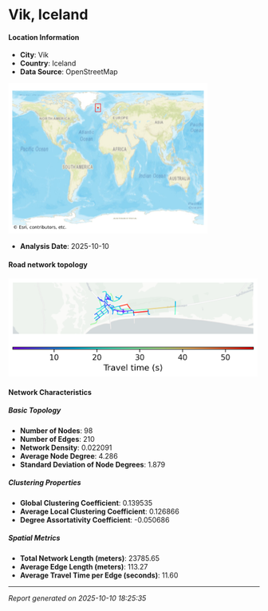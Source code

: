 # Vik, Iceland

#### Location Information

- **City**: Vik
- **Country**: Iceland
- **Data Source**: OpenStreetMap
<img src="Vik_location.png" alt="Vik Location Map" width="400" />

- **Analysis Date**: 2025-10-10

#### Road network topology

<img src="Vik_network_map.png" alt="Vik Road Network Map" width="500"/>

#### Network Characteristics

##### Basic Topology

- **Number of Nodes**: 98
- **Number of Edges**: 210
- **Network Density**: 0.022091
- **Average Node Degree**: 4.286
- **Standard Deviation of Node Degrees**: 1.879

##### Clustering Properties

- **Global Clustering Coefficient**: 0.139535
- **Average Local Clustering Coefficient**: 0.126866
- **Degree Assortativity Coefficient**: -0.050686

##### Spatial Metrics

- **Total Network Length (meters)**: 23785.65
- **Average Edge Length (meters)**: 113.27
- **Average Travel Time per Edge (seconds)**: 11.60

---
*Report generated on 2025-10-10 18:25:35*
